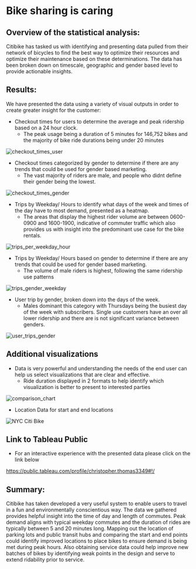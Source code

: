 # Bike sharing is caring

## Overview of the statistical analysis:

Citibike has tasked us with identifying and presenting data pulled from their network of bicycles to find the best way to optimize their resources and optimize their maintenance based on these determinations.  The data has been broken down on timescale, geographic and gender based level to provide actionable insights.

## Results:

We have presented the data using a variety of visual outputs in order to create greater insight for the customer:

  - Checkout times for users to determine the average and peak ridership based on a 24 hour clock.
    - The peak usage being a duration of 5 minutes for 146,752 bikes and the majority of bike ride durations being under 20 minutes

![checkout_times_user](https://user-images.githubusercontent.com/31022640/120955069-6c429980-c705-11eb-828a-28ee4f79d3e5.png)

  - Checkout times categorized by gender to determine if there are any trends that could be used for gender based marketing.
    - The vast majority of riders are male, and people who didnt define their gender being the lowest.

![checkout_times_gender](https://user-images.githubusercontent.com/31022640/120955086-749ad480-c705-11eb-958c-c12fd9e920bc.png)

  - Trips by Weekday/ Hours to identify what days of the week and times of the day have to most demand, presented as a heatmap.
    - The areas that display the highest rider volume are between 0600-0900 and 1600-1900, indicative of commuter traffic which also provides                                           us with insight into the predominant use case for the bike rentals.
  
  ![trips_per_weekday_hour](https://user-images.githubusercontent.com/31022640/120955121-88ded180-c705-11eb-9be2-5204af287b01.png)
  
  - Trips by Weekday/ Hours based on gender to determine if there are any trends that could be used for gender based marketing.
    - The volume of male riders is highest, following the same ridership use patterns

![trips_gender_weekday](https://user-images.githubusercontent.com/31022640/120955139-92683980-c705-11eb-8c6a-ad1fcd07eea1.png)

  - User trip by gender, broken down into the days of the week. 
    - Males dominant this category with Thursdays being the busiest day of the week with subscribers.  Single use customers have an over all lower ridership and there are is not       significant variance between genders.

![user_trips_gender](https://user-images.githubusercontent.com/31022640/120955190-b0ce3500-c705-11eb-8fd2-684d8d2b501a.png)

## Additional visualizations 
  - Data is very powerful and understanding the needs of the end user can help us select visualizations that are clear and effective.
    -  Ride duration displayed in 2 formats to help identify which visualization is better to present to interested parties

![comparison_chart](https://user-images.githubusercontent.com/31022640/120955530-6e592800-c706-11eb-9bba-f6f9004abe01.png)

  - Location Data for start and end locations

![NYC Citi Bike](https://user-images.githubusercontent.com/31022640/120956700-fa6c4f00-c708-11eb-893f-55a4b73c6266.png)


## Link to Tableau Public

  - For an interactive experience with the presented data please click on the link below

https://public.tableau.com/profile/christopher.thomas3349#!/

## Summary:

  Citibike has taken developed a very useful system to enable users to travel in a fun and environmentally conscientious way.  The data we gathered provides helpful insight into the time of day and length of commutes.  Peak demand aligns with typical weekday commutes and the duration of rides are typically between 5 and 20 minutes long.  Mapping out the location of parking lots and public transit hubs and comparing the start and end points could identify improved locations to place bikes to ensure demand is being met during peak hours.  Also obtaining service data could help improve new batches of bikes by identifying weak points in the design and serve to extend ridability prior to service.

